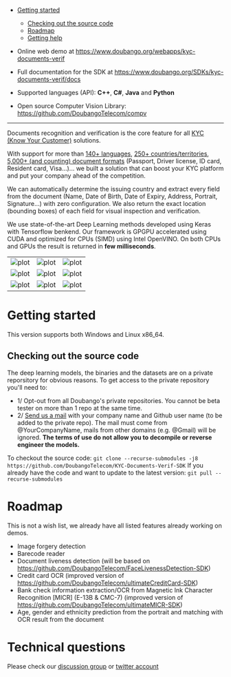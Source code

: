 - [Getting started](#getting-started)
  - [Checking out the source code](#checkout-source)
  - [Roadmap](#roadmap)
  - [Getting help](#technical-questions)


- Online web demo at https://www.doubango.org/webapps/kyc-documents-verif
- Full documentation for the SDK at https://www.doubango.org/SDKs/kyc-documents-verif/docs
- Supported languages (API): **C++**, **C#**, **Java** and **Python**
- Open source Computer Vision Library: https://github.com/DoubangoTelecom/compv
<hr />

Documents recognition and verification is the core feature for all [KYC (Know Your Customer)](https://en.wikipedia.org/wiki/Know_your_customer) solutions.

With support for more than [140+ languages](Languages.pdf), [250+ countries/territories](Graphs.pdf), [5,000+ (and counting) document formats](Graphs.pdf) (Passport, Driver license, ID card, Resident card, Visa...)... we built a solution that can boost your KYC platform and put your company ahead of the competition.

We can automatically determine the issuing country and extract every field from the document (Name, Date of Birth, Date of Expiry, Address, Portrait, Signature...) with zero configuration. We also return the exact location (bounding boxes) of each field for visual inspection and verification.

We use state-of-the-art Deep Learning methods developed using Keras with Tensorflow benkend. Our framework is GPGPU accelerated using CUDA and optimized for CPUs (SIMD) using Intel OpenVINO. On both CPUs and GPUs the result is returned in **few milliseconds**.

|   |  | |
| ------------- | ------------- |-- |
| ![plot](https://www.doubango.org/webapps/kyc-documents-verif/img/low-1.jpg)  | ![plot](https://www.doubango.org/webapps/kyc-documents-verif/img/low-2.jpg)  | ![plot](https://www.doubango.org/webapps/kyc-documents-verif/img/low-3.jpg) |
| ![plot](https://www.doubango.org/webapps/kyc-documents-verif/img/low-4.jpg)  | ![plot](https://www.doubango.org/webapps/kyc-documents-verif/img/low-5.jpg)  | ![plot](https://www.doubango.org/webapps/kyc-documents-verif/img/low-6.jpg) |
| ![plot](https://www.doubango.org/webapps/kyc-documents-verif/img/low-7.jpg)  | ![plot](https://www.doubango.org/webapps/kyc-documents-verif/img/low-8.jpg)  | ![plot](https://www.doubango.org/webapps/kyc-documents-verif/img/low-9.jpg) |

<a name="getting-started"></a>
# Getting started #
This version supports both Windows and Linux x86_64.

<a name="checkout-source"></a>
## Checking out the source code ##
The deep learning models, the binaries and the datasets are on a private reporsitory for obvious reasons. To get access to the private repository you'll need to:
  - 1/ Opt-out from all Doubango's private repositories. You cannot be beta tester on more than 1 repo at the same time.
  - 2/ [Send us a mail](https://www.doubango.org/#contact) with your company name and Github user name (to be added to the private repo). The mail must come from @YourCompanyName, mails from other domains (e.g. @Gmail) will be ignored. **The terms of use do not allow you to decompile or reverse engineer the models.**

To checkout the source code: `git clone --recurse-submodules -j8 https://github.com/DoubangoTelecom/KYC-Documents-Verif-SDK`
If you already have the code and want to update to the latest version: `git pull --recurse-submodules`

<a name="roadmap"></a>
# Roadmap #
This is not a wish list, we already have all listed features already working on demos.
 - Image forgery detection
 - Barecode reader
 - Document liveness detection (will be based on https://github.com/DoubangoTelecom/FaceLivenessDetection-SDK)
 - Credit card OCR (improved version of https://github.com/DoubangoTelecom/ultimateCreditCard-SDK)
 - Bank check information extraction/OCR from Magnetic Ink Character Recognition [MICR] (E-13B & CMC-7) (improved version of https://github.com/DoubangoTelecom/ultimateMICR-SDK)
 - Age, gender and ethnicity prediction from the portrait and matching with OCR result from the document

<a name="technical-questions"></a>
# Technical questions #
Please check our [discussion group](https://groups.google.com/forum/#!forum/doubango-ai) or [twitter account](https://twitter.com/doubangotelecom?lang=en)
